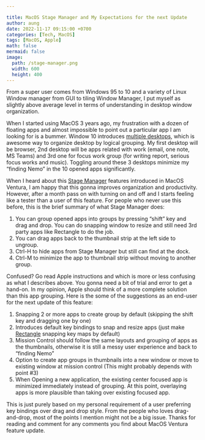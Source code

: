 ```yaml
---

title: MacOS Stage Manager and My Expectations for the next Update
author: aung
date: 2022-11-17 09:15:00 +0700
categories: [Tech, MacOS]
tags: [MacOS, Apple]
math: false
mermaid: false
image:
  path: /stage-manager.png
  width: 600
  height: 400
---
```


From a super user comes from Windows 95 to 10 and a variety of Linux Window manager from GUI to tiling Window Manager, I put myself as slightly above average level in terms of understanding in desktop window organization. 

When I started using MacOS 3 years ago, my frustration with a dozen of floating apps and almost impossible to point out a particular app I am looking for is a bummer. Window 10 introduces [multiple desktops](https://support.microsoft.com/en-us/windows/multiple-desktops-in-windows-36f52e38-5b4a-557b-2ff9-e1a60c976434), which is awesome way to organize desktop by logical grouping. My first desktop will be browser, 2nd desktop will be apps related with work (email, one note, MS Teams) and 3rd one for focus work group (for writing report, serious focus works and music). Toggling around these 3 desktops minimize my “finding Nemo” in the 10 opened apps significantly. 

When I heard about this [Stage Manager](https://support.apple.com/en-us/HT213315) features introduced in MacOS Ventura,  I am happy that this gonna improves organization and productivity. However, after a month pass on with turning on and off and I starts feeling like a tester than a user of this feature. For people who never use this before, this is the brief summary of what Stage Manager does:

1. You can group opened apps into groups by pressing “shift” key and drag and drop. You can do snapping window to resize and still need 3rd party apps like Rectangle to do the job.
2. You can drag apps back to the thumbnail strip at the left side to ungroup.
3. Ctrl-H to hide apps from Stage Manager but still can find at the dock.
4. Ctrl-M to minimize the app to thumbnail strip without moving to another group.

Confused? Go read Apple instructions and which is more or less confusing as what I describes above. You gonna need a bit of trial and error to get a hand-on. In my opinion, Apple should think of a more complete solution than this app grouping. Here is the some of the suggestions as an end-user for the next update of this feature:

1. Snapping 2 or more apps to create group by default (skipping the shift key and dragging one by one)
2. Introduces default key bindings to snap and resize apps (just make [Rectangle](https://www.google.com/search?client=safari&rls=en&q=recentanle+macos&ie=UTF-8&oe=UTF-8) snapping key maps by default)
3. Mission Control should follow the same layouts and grouping of apps as the thumbnails, otherwise it is still a messy user experience and back to “finding Nemo”
4. Option to create app groups in thumbnails into a new window or move to existing window at mission control (This might probably depends with point #3)
5. When Opening a new application, the existing center focused app is minimized immediately instead of grouping. At this point, overlaying apps is more plausible than taking over existing focused app.

This is just purely based on my personal requirement of a user preferring key bindings over drag and drop style. From the people who loves drag-and-drop, most of the points I mention might not be a big issue. Thanks for reading and comment for any  comments you find about MacOS Ventura feature update.